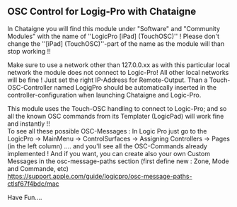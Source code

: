 ## OSC Control for Logig-Pro  with Chataigne
In Chataigne you will find this module under "Software" and "Community Modules" with the name of ''LogicPro [iPad] (TouchOSC)'' ! Please don't change the ''[iPad] (TouchOSC)''-part of the name as the module will than stop working !!   

Make sure to use a network other than 127.0.0.xx as with this particular local network the module does not connect to Logic-Pro! All other local networks will be fine ! Just set the right IP-Address for Remote-Output. Than a Touch-OSC-Controller named LogigPro should be automatically inserted in the controller-configuration when launching Chataigne and Logic-Pro.  

This module uses the Touch-OSC handling to connect to Logic-Pro; and so all the known OSC commands from its  Templater (LogicPad) will work fine and instantly !!  
To see all these possible OSC-Messages : In Logic Pro just go to the LogicPro -> MainMenu -> ControlSurfaces -> Assigning Controllers -> Pages (in the left column) .... and you'll see all the OSC-Commands already implemented ! And if you want, you can create also your own Custom Messages in the osc-message-paths section (first define new : Zone, Mode and Commande, etc)    
https://support.apple.com/guide/logicpro/osc-message-paths-ctlsf67f4bdc/mac

Have Fun....

